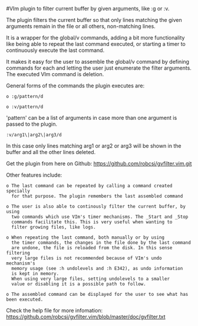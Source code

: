 #VIm plugin to filter current buffer by given arguments, like :g or :v.

The plugin filters the current buffer so that only lines matching the given arguments
remain in the file or all others, non-matching lines.

It is a wrapper for the global/v commands, adding a bit more functionality
like being able to repeat the last command executed, or starting a timer to continuously
execute the last command.

It makes it easy for the user to assemble the global/v command by defining 
commands for each and letting the user just enumerate the filter arguments. 
The executed VIm command is deletion.

General forms of the commands the plugin executes are:

	o :g/pattern/d

	o :v/pattern/d

'pattern' can be a list of arguments in case more than one argument is passed
to the plugin.

    :v/arg1\|arg2\|arg3/d

In this case only lines matching arg1 or arg2 or arg3 will be shown in the buffer
and all the other lines deleted.

Get the plugin from here on Github: https://github.com/robcsi/gvfilter.vim.git

Other features include:

	o The last command can be repeated by calling a command created specially
	  for that purpose. The plugin remembers the last assembled command

	o The user is also able to continously filter the current buffer, by using
	  two commands which use VIm's timer mechanisms. The _Start and _Stop 
	  commands facilitate this. This is very useful when wanting to 
	  filter growing files, like logs.

	o When repeating the last command, both manually or by using 
	  the timer commands, the changes in the file done by the last command 
	  are undone, the file is reloaded from the disk. In this sense filtering 
	  very large files is not recommended because of VIm's undo mechanism's 
	  memory usage (see :h undolevels and :h E342), as undo information 
	  is kept in memory.
	  When using very large files, setting undolevels to a smaller 
	  value or disabling it is a possible path to follow.

	o The assembled command can be displayed for the user to see what has been executed.
  
Check the help file for more infomation: https://github.com/robcsi/gvfilter.vim/blob/master/doc/gvfilter.txt
